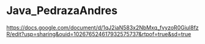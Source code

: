 # Java_PedrazaAndres

https://docs.google.com/document/d/1qJ2iaN583x2NbMxq_fvyzoR0Giul8fzR/edit?usp=sharing&ouid=102676524617932575737&rtpof=true&sd=true